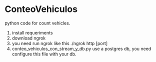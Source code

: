 # ConteoVehiculos

python code for count vehicles.

1. install requeriments
2. download ngrok
3. you need run ngrok like this
./ngrok http [port]
4. conteo_vehiculos_con_stream_y_db.py use a postgres db, you need configure this file with your db.
